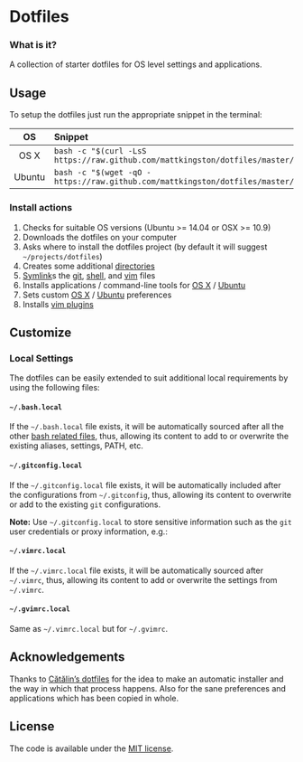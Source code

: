 
# Dotfiles

### What is it?

A collection of starter dotfiles for OS level settings and applications.

## Usage

To setup the dotfiles just run the appropriate snippet in the terminal:

| OS | Snippet |
|:---:|:---|
| OS X | `bash -c "$(curl -LsS https://raw.github.com/mattkingston/dotfiles/master/install)"` |
| Ubuntu | `bash -c "$(wget -qO - https://raw.github.com/mattkingston/dotfiles/master/install)"` |

### Install actions

1. Checks for suitable OS versions (Ubuntu >= 14.04 or OSX >= 10.9)
1. Downloads the dotfiles on your computer
1. Asks where to install the dotfiles project (by default it will suggest
  `~/projects/dotfiles`)
1. Creates some additional [directories](os/create_directories.sh)
1. [Symlink](os/create_symbolic_links.sh)s the
  [git](git),
  [shell](shell), and
  [vim](vim) files
1. Installs applications / command-line tools for
  [OS X](os/os_x/installs/main.sh) /
  [Ubuntu](os/ubuntu/installs/main.sh)
1. Sets custom
  [OS X](os/os_x/preferences/main.sh) /
  [Ubuntu](os/ubuntu/preferences/main.sh) preferences
1. Installs [vim plugins](vim/vim/plugins)

## Customize

### Local Settings

The dotfiles can be easily extended to suit additional local requirements by using the following files:

#### `~/.bash.local`

If the `~/.bash.local` file exists, it will be automatically sourced after all the other [bash related files](shell), thus, allowing its content to add to or overwrite the existing aliases, settings, PATH, etc.

#### `~/.gitconfig.local`

If the `~/.gitconfig.local` file exists, it will be automatically included after the configurations from `~/.gitconfig`, thus, allowing its content to overwrite or add to the existing `git` configurations.

__Note:__ Use `~/.gitconfig.local` to store sensitive information such as the `git` user credentials or proxy information, e.g.:

#### `~/.vimrc.local`

If the `~/.vimrc.local` file exists, it will be automatically sourced
after `~/.vimrc`, thus, allowing its content to add or overwrite the
settings from `~/.vimrc`.

#### `~/.gvimrc.local`

Same as `~/.vimrc.local` but for `~/.gvimrc`.

## Acknowledgements

Thanks to [Cătălin’s dotfiles](https://github.com/alrra/dotfiles) for the idea to make an automatic installer and the way in which that process happens. Also for the sane preferences and applications which has been copied in whole.

## License

The code is available under the [MIT license](LICENSE.txt).
